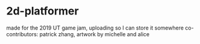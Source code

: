 # 2d-platformer
made for the 2019 UT game jam, uploading so I can store it somewhere
co-contributors: patrick zhang, artwork by michelle and alice
